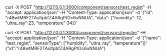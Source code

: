 
curl -X POST "http://127.0.0.1:3000/component/sensors/test_regist" -H  "accept: application/json" -H  "Content-Type: application/json" -d '{"id": "r48wtMRF2TAsItpbfZ4ARgPtOc6uNNUA", "data": {"humidity": 12, "ultra_ray":23, "temperature":34}}'


curl -X POST "http://127.0.0.1:3000/component/sensors/register" -H  "accept: application/json" -H  "Content-Type: application/json" -d '{"name": "test_regist", "sensorType": ["humidity", "ultra_ray", "temperature"]}'
{"id":"r48wtMRF2TAsItpbfZ4ARgPtOc6uNNUA"}
